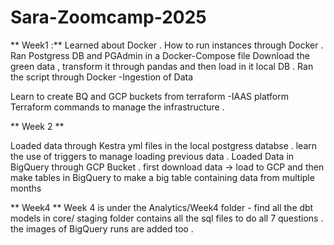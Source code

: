 # Sara-Zoomcamp-2025

** Week1 :**
Learned about Docker . How to run instances through Docker . 
Ran Postgress DB and PGAdmin in a Docker-Compose file 
Download the green data , transform it through pandas and then load in it local DB . 
Ran the script through Docker -Ingestion of Data 

Learn to create BQ and GCP buckets from terraform -IAAS platform 
Terraform commands to manage the infrastructure . 

** Week 2 **

Loaded data through Kestra yml files in the local postgress databse . learn the use of triggers to manage loading previous data .
Loaded Data in BigQuery  through GCP Bucket . first download data -> load to GCP and then make tables in BigQuery to make a big table containing data from multiple months 


** Week4 **
Week 4 is under the Analytics/Week4 folder - find all the dbt models in core/ staging folder 
contains all the sql files to do all 7 questions .
the images of BigQuery runs are added too . 

